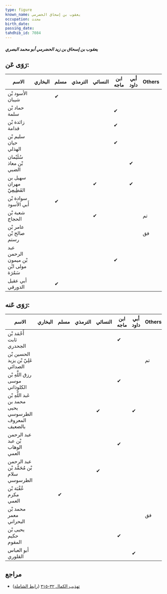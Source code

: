 ```yaml
---
type: figure
known_name: يعقوب بن إسحاق الحضرمي
occupation: محدث
birth_date:
passing_date:
tahdhib_id: 7084
---
```

##### يعقوب بن إسحاق بن زيد الحضرمي أبو محمد البصري

## رَوَى عَن:
| الاسم                                  | البخاري | مسلم | الترمذي | النسائي | ابن ماجه | أبي داود | Others |
| -------------------------------------- | ------- | ---- | ------- | ------- | -------- | -------- | ------ |
| الأسود بْن شيبان                       |         | ✔    |         |         |          |          |        |
| حماد بْن سلمة                          |         |      |         |         | ✔        |          |        |
| زائدة بْن قدامة                        |         |      |         |         | ✔        |          |        |
| سليم بْن حيان الهذلي                   |         |      |         |         | ✔        |          |        |
| سُلَيْمان بْن معاذ الضبي               |         |      |         |         |          | ✔        |        |
| سهيل بن مهران القَطِيعِيّ              |         |      |         | ✔       |          | ✔        |        |
| سوادة بْن أَبي الأسود                  |         | ✔    |         |         |          |          |        |
| شعبة بْن الحجاج                        |         |      |         | ✔       |          |          | تم     |
| عامر بْن صالح بْن رستم                 |         |      |         |         |          |          | فق     |
| عبد الرحمن بْن ميمون مولى ابْن سَمُرَة |         |      |         |         | ✔        |          |        |
| أبي عقيل الدورقي                       |         | ✔    |         |         |          |          |        |
## رَوَى عَنه:
| الاسم                                                  | البخاري | مسلم | الترمذي | النسائي | ابن ماجه | أبي داود | Others |
| ------------------------------------------------------ | ------- | ---- | ------- | ------- | -------- | -------- | ------ |
| أَحْمَد بْن ثابت الجحدري                               |         |      |         |         | ✔        |          |        |
| الحسين بْن عَلِيّ بْن يزيد الصدائي                     |         |      |         |         |          |          | تم     |
| رزق اللَّهِ بْن موسى الكلوذاني                         |         |      |         |         | ✔        |          |        |
| عَبد اللَّهِ بْن محمد بن يحيى الطرسوسي المعروف بالضعيف |         |      |         | ✔       |          | ✔        |        |
| عبد الرحمن بْن عبد الوهاب العمي                        |         |      |         |         | ✔        |          |        |
| عبد الرحمن بْن مُحَمَّد بْن سلام الطرسوسي              |         |      |         | ✔       |          |          |        |
| عُقْبَة بْن مكرم العمي                                 |         | ✔    |         |         |          |          |        |
| محمد بْن معمر البحراني                                 |         |      |         |         |          |          | فق     |
| يحيى بْن حكيم المقوم                                   |         |      |         |         | ✔        |          |        |
| أبو العباس القلوري                                     |         |      |         |         |          | ✔        |        |
## مراجع
- [تهذيب الكمال ٣٢-٣١٥](obsidian://open?vault=Tahdhib-al-Kamal&file=Figures/٧٠٨٤-يعقوب%20بن%20إسحاق%20بن%20زيد%20الحضرمي%20أبو%20محمد%20البصري) ([رابط الشاملة](https://shamela.ws/book/3722/17429))